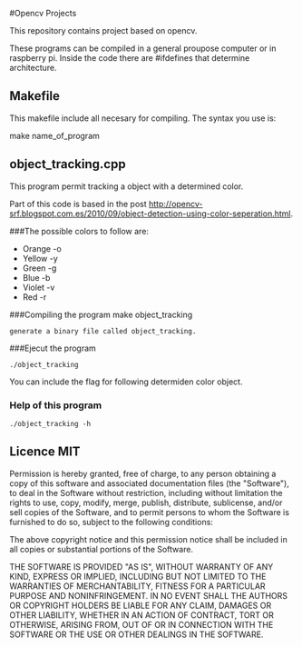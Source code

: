 #Opencv Projects

This repository contains project based on opencv.

These programs can be compiled in a general proupose computer or in raspberry pi. Inside the code there are #ifdefines that determine architecture.

## Makefile

This makefile include all necesary for compiling. The syntax you use is:

make name_of_program

## object_tracking.cpp

This program permit tracking a object with a determined color.

Part of this code is based in the post http://opencv-srf.blogspot.com.es/2010/09/object-detection-using-color-seperation.html.

###The possible colors to follow are:

- Orange -o
- Yellow -y
- Green  -g
- Blue   -b
- Violet -v
- Red    -r

###Compiling the program
	make object_tracking
	
	generate a binary file called object_tracking.

###Ejecut the program
	
	./object_tracking

You can include the flag for following determiden color object.

### Help of this program

	./object_tracking -h

## Licence MIT

Permission is hereby granted, free of charge, to any person obtaining a copy of this software and associated documentation files (the "Software"), to deal in the Software without restriction, including without limitation the rights to use, copy, modify, merge, publish, distribute, sublicense, and/or sell copies of the Software, and to permit persons to whom the Software is furnished to do so, subject to the following conditions:

The above copyright notice and this permission notice shall be included in all copies or substantial portions of the Software.

THE SOFTWARE IS PROVIDED "AS IS", WITHOUT WARRANTY OF ANY KIND, EXPRESS OR IMPLIED, INCLUDING BUT NOT LIMITED TO THE WARRANTIES OF MERCHANTABILITY, FITNESS FOR A PARTICULAR PURPOSE AND NONINFRINGEMENT. IN NO EVENT SHALL THE AUTHORS OR COPYRIGHT HOLDERS BE LIABLE FOR ANY CLAIM, DAMAGES OR OTHER LIABILITY, WHETHER IN AN ACTION OF CONTRACT, TORT OR OTHERWISE, ARISING FROM, OUT OF OR IN CONNECTION WITH THE SOFTWARE OR THE USE OR OTHER DEALINGS IN THE SOFTWARE.	
